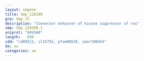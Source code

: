 ```yaml
---
layout: smgene
title: Smp_128390
grp: Smp_12
description: "Connector enhancer of kinase suppressor of ras"
smp: Smp_128390.1
uniprot: "G4VSA0"
length:   699
cdd: "cd09511, cl15755, pfam00536, smart00454"
kk: ns
categories: sm
---
```

